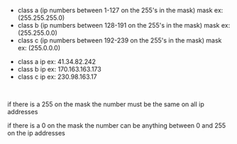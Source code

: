 <ul>
  <li>
    class a (ip numbers between 1-127 on the 255's in the mask) mask ex: (255.255.255.0)
  </li>
  <li>
    class b (ip numbers between 128-191 on the 255's in the mask) mask ex: (255.255.0.0)
  </li>
  <li>
    class c (ip numbers between 192-239 on the 255's in the mask) mask ex: (255.0.0.0)
  </li>
</ul>
<ul>
  <li>class a ip ex: 41.34.82.242</li>
  <li>class b ip ex: 170.163.163.173</li>
  <li>class c ip ex: 230.98.163.17</li>
</ul>
<br>
<p>
  if there is a 255 on the mask the number must be the same on all ip addresses
</p>
<p>
  if there is a 0 on the mask the number can be anything between 0 and 255 on the ip addresses
</p>
